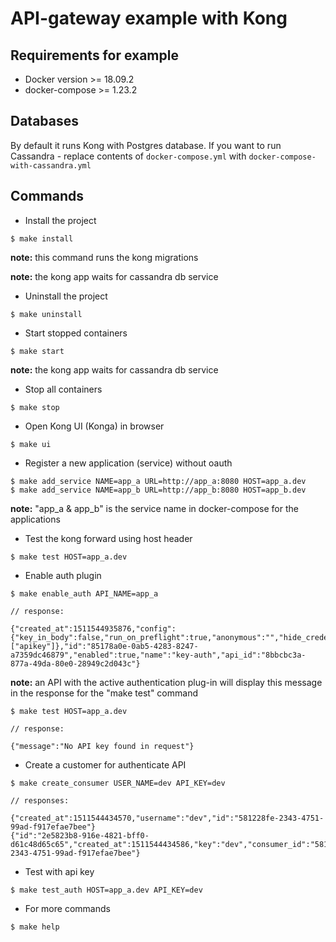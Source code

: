 API-gateway example with Kong
============================

Requirements for example
------------------------

* Docker version >= 18.09.2
* docker-compose >= 1.23.2

Databases
------------------------
By default it runs Kong with Postgres database.
If you want  to run Cassandra - replace contents of `docker-compose.yml` with `docker-compose-with-cassandra.yml`


Commands
--------


* Install the project
~~~~
$ make install
~~~~

**note:** this command runs the kong migrations

**note:** the kong app waits for cassandra db service

* Uninstall the project
~~~~
$ make uninstall
~~~~

* Start stopped containers
~~~~
$ make start
~~~~
**note:** the kong app waits for cassandra db service

* Stop all containers
~~~~
$ make stop
~~~~

* Open Kong UI (Konga) in browser
~~~~
$ make ui
~~~~

* Register a new application (service) without oauth
~~~~
$ make add_service NAME=app_a URL=http://app_a:8080 HOST=app_a.dev
$ make add_service NAME=app_b URL=http://app_b:8080 HOST=app_b.dev
~~~~
**note:** "app_a & app_b" is the service name in docker-compose for the applications


* Test the kong forward using host header
~~~~
$ make test HOST=app_a.dev
~~~~

* Enable auth plugin
~~~~
$ make enable_auth API_NAME=app_a

// response:

{"created_at":1511544935876,"config":{"key_in_body":false,"run_on_preflight":true,"anonymous":"","hide_credentials":false,"key_names":["apikey"]},"id":"85178a0e-0ab5-4283-8247-a7359dc46879","enabled":true,"name":"key-auth","api_id":"8bbcbc3a-877a-49da-80e0-28949c2d043c"}
~~~~

**note:** an API with the active authentication plug-in will display this message in the response for the "make test" command
~~~~
$ make test HOST=app_a.dev

// response:

{"message":"No API key found in request"}
~~~~

* Create a customer for authenticate API
~~~~
$ make create_consumer USER_NAME=dev API_KEY=dev

// responses:

{"created_at":1511544434570,"username":"dev","id":"581228fe-2343-4751-99ad-f917efae7bee"}
{"id":"2e5823b8-916e-4821-bff0-d61c48d65c65","created_at":1511544434586,"key":"dev","consumer_id":"581228fe-2343-4751-99ad-f917efae7bee"}
~~~~

* Test with api key
~~~~
$ make test_auth HOST=app_a.dev API_KEY=dev
~~~~

* For more commands
~~~~
$ make help
~~~~
